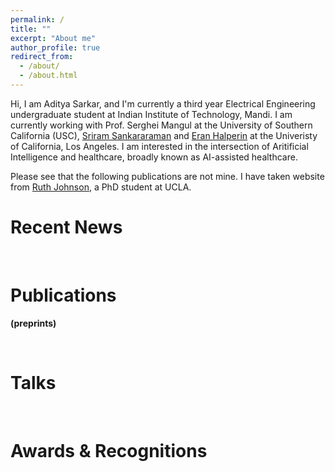 ```yaml
---
permalink: /
title: ""
excerpt: "About me"
author_profile: true
redirect_from: 
  - /about/
  - /about.html
---
```




Hi, I am Aditya Sarkar, and I'm currently a third year Electrical Engineering undergraduate student at Indian Institute of Technology, Mandi. I am currently working with Prof. Serghei Mangul at the University of Southern California (USC), [Sriram Sankararaman](http://web.cs.ucla.edu/~sriram/) and [Eran Halperin](https://samueli.ucla.edu/people/eran-halperin/) at the Univeristy of California, Los Angeles. I am interested in the intersection of Aritificial Intelligence and healthcare, broadly known as AI-assisted healthcare.  

Please see that the following publications are not mine. I have taken website from [Ruth Johnson](https://ruthjohnson95.github.io/), a PhD student at UCLA.

Recent News
======


<br>

Publications
======


**(preprints)**



<br>

Talks
======



<br>

Awards & Recognitions
======



